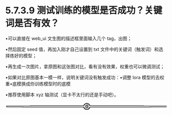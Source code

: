 # 5.7.3.9 测试训练的模型是否成功？关键词是否有效？

•可以直接在 web_ui 文生图的描述框里面输入几个 tag，出图；

•然后固定 seed 值，再加入刚才自己设置到 txt 文件中的关键词（触发词）和选择炼好的模型；

•再生成一次图片，拿原图和这张图对比，看有没有效果，权重也可以微调测试；

•如果对比原图基本一模一样，说明关键词没有触发成功：•调整 lora 模型的去权重•底模换成你训练模型时的底模

•推荐使用脚本 xyz 轴测试（显卡不太行的还是手动吧）。

![](img/e12d1c8b9f4ffdf6c4edf913cceed533.png)